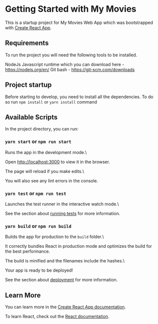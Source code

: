 # Getting Started with My Movies


This is a startup project for My Movies Web App which was bootstrapped
with [Create React App](https://github.com/facebook/create-react-app).

## Requirements

To run the project you will need the following tools to be installed.

NodeJs Javascript runtime which you can download here - https://nodejs.org/en/
Git bash - https://git-scm.com/downloads


## Project startup

Before starting to develop, you need to install all the dependencies. To do so run `npm install` or `yarn install` command


## Available Scripts

In the project directory, you can run:


### `yarn start` or `npm run start`


Runs the app in the development mode.\

Open [http://localhost:3000](http://localhost:3000) to view it in the browser.



The page will reload if you make edits.\

You will also see any lint errors in the console.



### `yarn test` or `npm run test`



Launches the test runner in the interactive watch mode.\

See the section about [running tests](https://facebook.github.io/create-react-app/docs/running-tests) for more information.



### `yarn build` or `npm run build`



Builds the app for production to the `build` folder.\

It correctly bundles React in production mode and optimizes the build for the best performance.



The build is minified and the filenames include the hashes.\

Your app is ready to be deployed!



See the section about [deployment](https://facebook.github.io/create-react-app/docs/deployment) for more information.



## Learn More


You can learn more in the [Create React App documentation](https://facebook.github.io/create-react-app/docs/getting-started).


To learn React, check out the [React documentation](https://reactjs.org/).